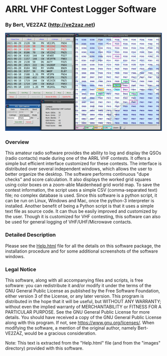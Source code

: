 # ARRL VHF Contest Logger Software
### By Bert, VE2ZAZ (http://ve2zaz.net)

![The VHF Contest Logger software windows](/images/All_Windows.png "The VHF Contest Logger software windows")

### Overview
This amateur radio software provides the ability to log and display the QSOs (radio contacts) made during one of the ARRL VHF contests. It offers a simple but efficient interface customized for these contests. The interface is distributed over several independent windows, which allows the user to better organize the desktop. The software performs continuous "dupe checks" and score calculation. It also displays the worked grid squares using color boxes on a zoom-able Maidenhead grid world map. To save the contest information, the script uses a simple CSV (comma-separated text) file; no complex database is used. Since this software is a python script, it can be run on Linux, Windows and Mac, once the python-3 interpreter is installed. Another benefit of being a Python script is that it uses a simple text file as source code. It can thus be easily improved and customized by the user. Though it is customized for VHF contesting, this software can also be used for general logging of VHF/UHF/Microwave contacts. 

### Detailed Description
Please see the [Help.html](http://htmlpreview.github.io/?https://github.com/VE2ZAZ/VHF_Contest_Logger_Software/blob/main/Help.html) file for all the details on this software package, the installation procedure and  for some additional screenshots of the software windows.

### Legal Notice
This software, along with all accompanying files and scripts, is free software: you can redistribute it and/or modify it under the terms of the GNU General Public License as published by the Free Software Foundation, either version 3 of the License, or any later version. This program is distributed in the hope that it will be useful, but WITHOUT ANY WARRANTY; without even the implied warranty of MERCHANTABILITY or FITNESS FOR A PARTICULAR PURPOSE.  See the GNU General Public License for more details. You should have received a copy of the GNU General Public License along with this program.  If not, see <https://www.gnu.org/licenses/>. When modifying the software, a mention of the original author, namely Bert-VE2ZAZ, would be a gracious consideration.

Note: This text is extracted from the "Help.html" file (and from the "images" directory) provided with this software.
